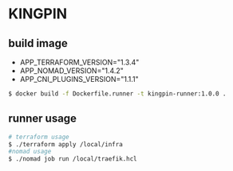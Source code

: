 # KINGPIN

## build image

* APP_TERRAFORM_VERSION="1.3.4"
* APP_NOMAD_VERSION="1.4.2"
* APP_CNI_PLUGINS_VERSION="1.1.1"

```sh
$ docker build -f Dockerfile.runner -t kingpin-runner:1.0.0 .
```

## runner usage

```sh
# terraform usage
$ ./terraform apply /local/infra
#nomad usage
$ ./nomad job run /local/traefik.hcl
```